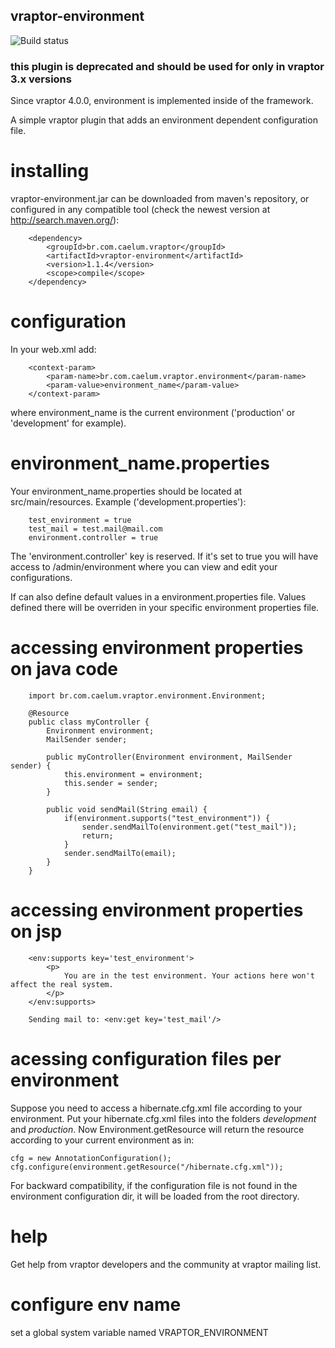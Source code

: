 ## vraptor-environment
![Build status](https://api.travis-ci.org/caelum/vraptor-environment.png)

### this plugin is deprecated and should be used for only in vraptor 3.x versions

Since vraptor 4.0.0, environment is implemented inside of the framework.


A simple vraptor plugin that adds an environment dependent configuration file.

# installing

vraptor-environment.jar can be downloaded from maven's repository, or configured in any compatible tool (check the newest version at http://search.maven.org/):

		<dependency>
			<groupId>br.com.caelum.vraptor</groupId>
			<artifactId>vraptor-environment</artifactId>
			<version>1.1.4</version>
			<scope>compile</scope>
		</dependency>

# configuration

In your web.xml add:

		<context-param>
			<param-name>br.com.caelum.vraptor.environment</param-name>
			<param-value>environment_name</param-value>
		</context-param>

where environment_name is the current environment ('production' or 'development' for example).

# environment_name.properties

Your environment_name.properties should be located at src/main/resources. Example ('development.properties'):

		test_environment = true
		test_mail = test.mail@mail.com
		environment.controller = true

The 'environment.controller' key is reserved. If it's set to true you will have access to /admin/environment where you can view and edit your configurations.

If can also define default values in a environment.properties file. Values defined there will be overriden in your specific environment properties file.

# accessing environment properties on java code

		import br.com.caelum.vraptor.environment.Environment;

		@Resource
		public class myController {
			Environment environment;
			MailSender sender;

			public myController(Environment environment, MailSender sender) {
				this.environment = environment;
				this.sender = sender;
			}

			public void sendMail(String email) {
				if(environment.supports("test_environment")) {
					sender.sendMailTo(environment.get("test_mail"));
					return;
				}
				sender.sendMailTo(email);
			}
		}

# accessing environment properties on jsp

		<env:supports key='test_environment'>
			<p>
				You are in the test environment. Your actions here won't affect the real system.
			</p>
		</env:supports>

		Sending mail to: <env:get key='test_mail'/>

# acessing configuration files per environment

Suppose you need to access a hibernate.cfg.xml file according to your environment.
Put your hibernate.cfg.xml files into the folders *development* and *production*.
Now Environment.getResource will return the resource according to your current environment as in:

	cfg = new AnnotationConfiguration();
	cfg.configure(environment.getResource("/hibernate.cfg.xml"));

For backward compatibility, if the configuration file is not found in the environment configuration dir, it will be loaded
from the root directory.

# help

Get help from vraptor developers and the community at vraptor mailing list.


# configure env name

set a global system variable named VRAPTOR_ENVIRONMENT
